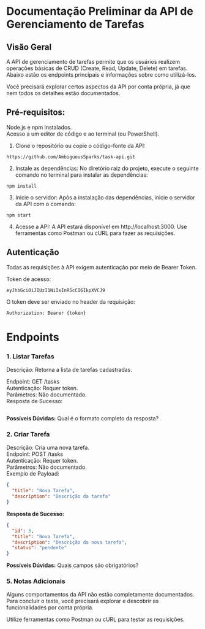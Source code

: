 ﻿# Documentação Preliminar da API de Gerenciamento de Tarefas

## Visão Geral

A API de gerenciamento de tarefas permite que os usuários realizem operações básicas de CRUD (Create, Read, Update, Delete) em tarefas. Abaixo estão os endpoints principais e informações sobre como utilizá-los.

Você precisará explorar certos aspectos da API por conta própria, já que nem todos os detalhes estão documentados.


## Pré-requisitos:
Node.js e npm instalados.  
Acesso a um editor de código e ao terminal (ou PowerShell).

1. Clone o repositório ou copie o código-fonte da API:
```
https://github.com/AmbiguousSparks/task-api.git
```
2. Instale as dependências: No diretório raiz do projeto, execute o seguinte comando no terminal para instalar as dependências:

```
npm install
```
3. Inicie o servidor: Após a instalação das dependências, inicie o servidor da API com o comando:
```
npm start
```

4. Acesse a API: A API estará disponível em http://localhost:3000. Use ferramentas como Postman ou cURL para fazer as requisições.

## Autenticação

Todas as requisições à API exigem autenticação por meio de Bearer Token.

Token de acesso:

```
eyJhbGciOiJIUzI1NiIsInR5cCI6IkpXVCJ9
```

O token deve ser enviado no header da requisição:
```
Authorization: Bearer {token}
```

# Endpoints
### 1. Listar Tarefas

Descrição: Retorna a lista de tarefas cadastradas.

Endpoint: GET /tasks  
Autenticação: Requer token.  
Parâmetros: Não documentado.  
Resposta de Sucesso:

```

```

**Possíveis Dúvidas:** Qual é o formato completo da resposta?


### 2. Criar Tarefa

Descrição: Cria uma nova tarefa.  
Endpoint: POST /tasks  
Autenticação: Requer token.  
Parâmetros: Não documentado.  
Exemplo de Payload:


```json
{
  "title": "Nova Tarefa",
  "description": "Descrição da tarefa"
}
```
**Resposta de Sucesso:**

```json
{
  "id": 3,
  "title": "Nova Tarefa",
  "description": "Descrição da nova tarefa",
  "status": "pendente"
}

```

**Possíveis Dúvidas:** Quais campos são obrigatórios?

### 5. Notas Adicionais

Alguns comportamentos da API não estão completamente documentados. Para concluir o teste, você precisará explorar e descobrir as funcionalidades por conta própria.

Utilize ferramentas como Postman ou cURL para testar as requisições.